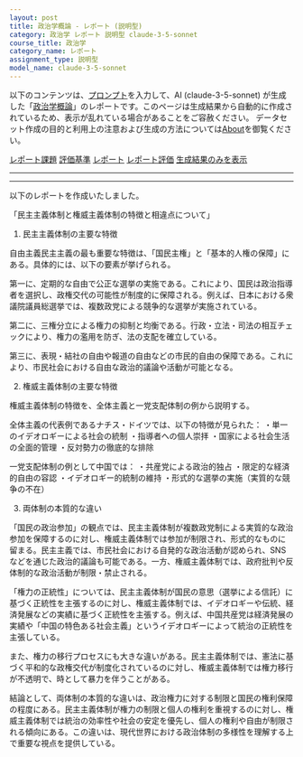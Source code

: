 ```yaml
---
layout: post
title: 政治学概論 - レポート (説明型)
category: 政治学 レポート 説明型 claude-3-5-sonnet
course_title: 政治学
category_name: レポート
assignment_type: 説明型
model_name: claude-3-5-sonnet
---
```


以下のコンテンツは、[プロンプト](http://127.0.0.1:8000/generated/政治学/claude-3-5-sonnet/prompt_レポート-説明型.md)を入力して、AI (claude-3-5-sonnet) が生成した「[政治学概論](/contents/政治学/)」のレポートです。このページは生成結果から自動的に作成されているため、表示が乱れている場合があることをご容赦ください。
データセット作成の目的と利用上の注意および生成の方法については[About](/About)を御覧ください。

[レポート課題](../レポート課題-説明型)
[評価基準](../評価基準-説明型)
[レポート](../レポート-説明型)
[レポート評価](../レポート評価-説明型)
[生成結果のみを表示](http://127.0.0.1:8000/generated/政治学/claude-3-5-sonnet/レポート-説明型.md)
  

***
***
  
以下のレポートを作成いたしました。

「民主主義体制と権威主義体制の特徴と相違点について」

1. 民主主義体制の主要な特徴

自由主義民主主義の最も重要な特徴は、「国民主権」と「基本的人権の保障」にある。具体的には、以下の要素が挙げられる。

第一に、定期的な自由で公正な選挙の実施である。これにより、国民は政治指導者を選択し、政権交代の可能性が制度的に保障される。例えば、日本における衆議院議員総選挙では、複数政党による競争的な選挙が実施されている。

第二に、三権分立による権力の抑制と均衡である。行政・立法・司法の相互チェックにより、権力の濫用を防ぎ、法の支配を確立している。

第三に、表現・結社の自由や報道の自由などの市民的自由の保障である。これにより、市民社会における自由な政治的議論や活動が可能となる。

2. 権威主義体制の主要な特徴

権威主義体制の特徴を、全体主義と一党支配体制の例から説明する。

全体主義の代表例であるナチス・ドイツでは、以下の特徴が見られた：
・単一のイデオロギーによる社会の統制
・指導者への個人崇拝
・国家による社会生活の全面的管理
・反対勢力の徹底的な排除

一党支配体制の例として中国では：
・共産党による政治的独占
・限定的な経済的自由の容認
・イデオロギー的統制の維持
・形式的な選挙の実施（実質的な競争の不在）

3. 両体制の本質的な違い

「国民の政治参加」の観点では、民主主義体制が複数政党制による実質的な政治参加を保障するのに対し、権威主義体制では参加が制限され、形式的なものに留まる。民主主義では、市民社会における自発的な政治活動が認められ、SNSなどを通じた政治的議論も可能である。一方、権威主義体制では、政府批判や反体制的な政治活動が制限・禁止される。

「権力の正統性」については、民主主義体制が国民の意思（選挙による信託）に基づく正統性を主張するのに対し、権威主義体制では、イデオロギーや伝統、経済発展などの実績に基づく正統性を主張する。例えば、中国共産党は経済発展の実績や「中国の特色ある社会主義」というイデオロギーによって統治の正統性を主張している。

また、権力の移行プロセスにも大きな違いがある。民主主義体制では、憲法に基づく平和的な政権交代が制度化されているのに対し、権威主義体制では権力移行が不透明で、時として暴力を伴うことがある。

結論として、両体制の本質的な違いは、政治権力に対する制限と国民の権利保障の程度にある。民主主義体制が権力の制限と個人の権利を重視するのに対し、権威主義体制では統治の効率性や社会の安定を優先し、個人の権利や自由が制限される傾向にある。この違いは、現代世界における政治体制の多様性を理解する上で重要な視点を提供している。

